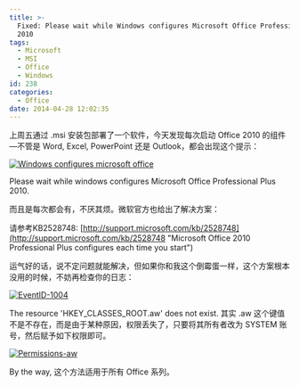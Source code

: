 ```yaml
---
title: >-
  Fixed: Please wait while Windows configures Microsoft Office Professional Plus
  2010
tags:
  - Microsoft
  - MSI
  - Office
  - Windows
id: 238
categories:
  - Office
date: 2014-04-28 12:02:35
---
```


上周五通过 .msi 安装包部署了一个软件，今天发现每次启动 Office 2010 的组件—不管是 Word, Excel, PowerPoint 还是 Outlook，都会出现这个提示：

[![Windows configures microsoft office ](http://winotes.net/wp-content/uploads/Windows-configures-microsoft-office.jpg)](http://winotes.net/wp-content/uploads/Windows-configures-microsoft-office.jpg)

Please wait while windows configures Microsoft Office Professional Plus 2010.

而且是每次都会有，不厌其烦。微软官方也给出了解决方案：

请参考KB2528748: [http://support.microsoft.com/kb/2528748](http://support.microsoft.com/kb/2528748 "Microsoft Office 2010 Professional Plus configures each time you start")

运气好的话，说不定问题就能解决，但如果你和我这个倒霉蛋一样，这个方案根本没用的时候，不妨再检查你的日志：

<!--more-->

[![EventID-1004](http://winotes.net/wp-content/uploads/EventID-1004.jpg)](http://winotes.net/wp-content/uploads/EventID-1004.jpg)

The resource 'HKEY_CLASSES_ROOT\.aw\' does not exist. 其实 .aw 这个键值不是不存在，而是由于某种原因，权限丢失了，只要将其所有者改为 SYSTEM 账号，然后赋予如下权限即可。

[![Permissions-aw](http://winotes.net/wp-content/uploads/Permissions-aw.jpg)](http://winotes.net/wp-content/uploads/Permissions-aw.jpg)

By the way, 这个方法适用于所有 Office 系列。